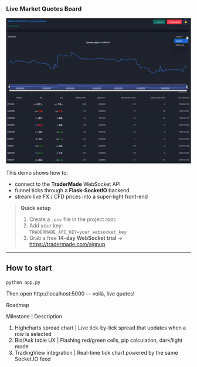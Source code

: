 ### Live Market Quotes Board  
![Demo GIF](./spread-chart-dashboard.png)

This demo shows how to:

* connect to the **TraderMade** WebSocket API  
* funnel ticks through a **Flask-SocketIO** backend  
* stream live FX / CFD prices into a super-light front-end

> **Quick setup**  
> 1. Create a `.env` file in the project root.  
> 2. Add your key:  
>    `TRADERMADE_API_KEY=your_websocket_key`  
> 3. Grab a free **14-day WebSocket trial** → <https://tradermade.com/signup>

---

## How to start

```bash
python app.py
```

Then open http://localhost:5000 — voilà, live quotes!

Roadmap

Milestone | Description
1. Highcharts spread chart | Live tick-by-tick spread that updates when a row is selected
2. Bid/Ask table UX | Flashing red/green cells, pip calculation, dark/light mode
3. TradingView integration | Real-time tick chart powered by the same Socket.IO feed
